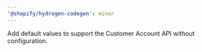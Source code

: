 ```yaml
---
'@shopify/hydrogen-codegen': minor
---
```


Add default values to support the Customer Account API without configuration.
